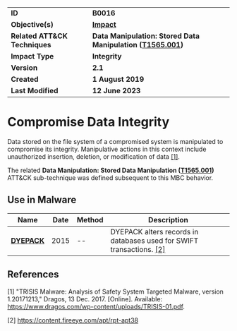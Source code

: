<table>
<tr>
<td><b>ID</b></td>
<td><b>B0016</b></td>
</tr>
<tr>
<td><b>Objective(s)</b></td>
<td><b><a href="../impact">Impact</a></b></td>
</tr>
<tr>
<td><b>Related ATT&CK Techniques</b></td>
<td><b>Data Manipulation: Stored Data Manipulation (<a href="https://attack.mitre.org/techniques/T1565/001/">T1565.001</a>)</b></td>
</tr>
<tr>
<td><b>Impact Type</b></td>
<td><b>Integrity</b></td>
</tr>
<tr>
<td><b>Version</b></td>
<td><b>2.1</b></td>
</tr>
<tr>
<td><b>Created</b></td>
<td><b>1 August 2019</b></td>
</tr>
<tr>
<td><b>Last Modified</b></td>
<td><b>12 June 2023</b></td>
</tr>
</table>


# Compromise Data Integrity

Data stored on the file system of a compromised system is manipulated to compromise its integrity. Manipulative actions in this context include unauthorized insertion, deletion, or modification of data [[1]](#1). 

The related **Data Manipulation: Stored Data Manipulation ([T1565.001](https://attack.mitre.org/techniques/T1565/001/))** ATT&CK sub-technique was defined subsequent to this MBC behavior.

## Use in Malware

|Name|Date|Method|Description|
|---|---|---|---|
|[**DYEPACK**](../xample-malware/dyepack.md)|2015|--|DYEPACK alters records in databases used for SWIFT transactions. [[2]](#2)|


## References

<a name="1">[1]</a> "TRISIS Malware: Analysis of Safety System Targeted Malware, version 1.20171213," Dragos, 13 Dec. 2017. [Online]. Available: https://www.dragos.com/wp-content/uploads/TRISIS-01.pdf.

<a name="2">[2]</a> https://content.fireeye.com/apt/rpt-apt38